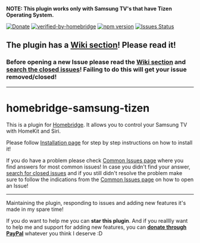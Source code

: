 **NOTE: This plugin works only with Samsung TV's that have Tizen Operating System.**

[![Donate](https://img.shields.io/badge/Donate-PayPal-green?logo=paypal&style=flat-square)](https://www.paypal.com/donate?hosted_button_id=5QLCDRNH77Z9L)
[![verified-by-homebridge](https://img.shields.io/badge/homebridge-verified-blueviolet?style=flat-square)](https://github.com/homebridge/homebridge/wiki/Verified-Plugins)
[![npm version](https://img.shields.io/npm/v/homebridge-samsung-tizen?style=flat-square)](https://www.npmjs.com/package/homebridge-samsung-tizen)
[![Issues Status](https://img.shields.io/github/issues/tavicu/homebridge-samsung-tizen?style=flat-square)](https://github.com/tavicu/homebridge-samsung-tizen/issues)


## The plugin has a [Wiki section](https://github.com/tavicu/homebridge-samsung-tizen/wiki)! Please read it!

### Before opening a new Issue please read the [Wiki section](https://github.com/tavicu/homebridge-samsung-tizen/wiki) and [search the closed issues](https://github.com/tavicu/homebridge-samsung-tizen/issues?q=is%3Aissue+)! Failing to do this will get your issue removed/closed!

***

# homebridge-samsung-tizen

This is a plugin for [Homebridge](https://github.com/homebridge/homebridge).
It allows you to control your Samsung TV with HomeKit and Siri.

Please follow [Installation page](https://github.com/tavicu/homebridge-samsung-tizen/wiki/Installation) for step by step instructions on how to install it!

If you do have a problem please check [Common Issues page](https://github.com/tavicu/homebridge-samsung-tizen/wiki/Common-Issues) where you find answers for most common issues!
In case you didn't find your answer, [search for closed issues](https://github.com/tavicu/homebridge-samsung-tizen/issues?q=is%3Aissue+) and if you still didn't resolve the problem make sure to follow the indications from the [Common Issues page](https://github.com/tavicu/homebridge-samsung-tizen/wiki/Common-Issues) on how to open an Issue!

***

Maintaining the plugin, responding to issues and adding new features it's made in my spare time!

If you do want to help me you can **star this plugin**. And if you realllly want to help me and support for adding new features, you can **[donate through PayPal](https://www.paypal.com/cgi-bin/webscr?cmd=_s-xclick&hosted_button_id=5QLCDRNH77Z9L&source=url)** whatever you think I deserve :D
